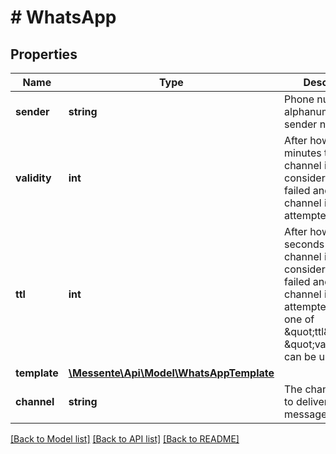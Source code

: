 # # WhatsApp

## Properties

Name | Type | Description | Notes
------------ | ------------- | ------------- | -------------
**sender** | **string** | Phone number or alphanumeric sender name | [optional]
**validity** | **int** | After how many minutes this channel is   considered as failed and the next channel is attempted | [optional]
**ttl** | **int** | After how many seconds this channel is considered as failed and the next channel is attempted.       Only one of \&quot;ttl\&quot; and \&quot;validity\&quot; can be used. | [optional]
**template** | [**\Messente\Api\Model\WhatsAppTemplate**](WhatsAppTemplate.md) |  | [optional]
**channel** | **string** | The channel used to deliver the message | [optional] [default to 'whatsapp']

[[Back to Model list]](../../README.md#models) [[Back to API list]](../../README.md#endpoints) [[Back to README]](../../README.md)
